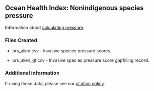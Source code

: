 ## Ocean Health Index: Nonindigenous species pressure

Information about [calculating pressure](http://ohi-science.github.io/ohiprep_v2022/globalprep/prs_alien/v2022/prs_alien_data_prep.html).

### Files Created

* prs_alien.csv - Invasive species pressure scores.

* prs_alien_gf.csv - Invasive species pressure score gapfilling record. 

### Additional information

If using these data, please see our [citation policy](http://ohi-science.org/citation-policy/).

